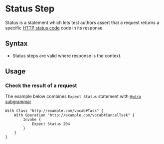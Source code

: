 # Status Step

Status is a statement which lets test authors assert that a request returns a
specific [HTTP status code](https://www.iana.org/assignments/http-status-codes/http-status-codes.xhtml)
code in its response.

## Syntax

* Status steps are valid where response is the context.

## Usage

### Check the result of a request

The example below combines `Expect Status` statement with [`Hydra` subgrammar](../hydra)

```
With Class "http://example.com/vocab#Task" {
    With Operation "http://example.com/vocab#CancelTask" {
        Invoke {
            Expect Status 204
        }
    }
}
```
